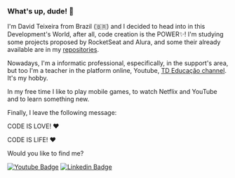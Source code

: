 ### What's up, dude! 🖖

I'm David Teixeira from Brazil (🇧🇷) and I decided to head into in this Development's World, after all, code creation is the POWER✨! I'm studying some projects proposed by RocketSeat and Alura, and some their already available are in my [repositories](https://github.com/DavidTeixeira92?tab=repositories).

Nowadays, I'm a informatic professional, especifically, in the support's area, but too I'm a teacher in the platform online, Youtube, [TD Educação channel](https://juntossomosmais.com.br). It's my hobby.

In my free time I like to play mobile games, to watch Netflix and YouTube and to learn something new.

Finally, I leave the following message:

CODE IS LOVE! ❤️

CODE IS LIFE! ❤️

Would you like to find me?

[![Youtube Badge](https://img.shields.io/badge/-Youtube-FF0000?style=flat-square&labelColor=FF0000&logo=youtube&logoColor=white&link=https://youtube.com/c/TioDavidEducação)](https://youtube.com/c/TioDavidEducação)
[![Linkedin Badge](https://img.shields.io/badge/-LinkedIn-blue?style=flat-square&logo=Linkedin&logoColor=white&link=www.linkedin.com/in/davidteixeirademasin)](www.linkedin.com/in/davidteixeirademasin)





<!--
**DavidTeixeira92/DavidTeixeira92** is a ✨ _special_ ✨ repository because its `README.md` (this file) appears on your GitHub profile.

Here are some ideas to get you started:

- 🔭 I’m currently working on ...
- 🌱 I’m currently learning ...
- 👯 I’m looking to collaborate on ...
- 🤔 I’m looking for help with ...
- 💬 Ask me about ...
- 📫 How to reach me: ...
- 😄 Pronouns: ...
- ⚡ Fun fact: ...
-->
